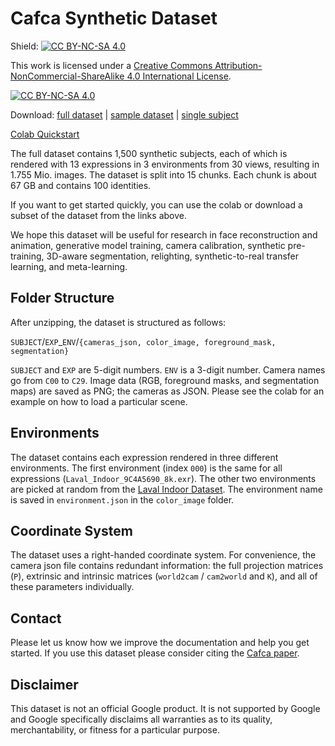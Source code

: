 # Cafca Synthetic Dataset
Shield: [![CC BY-NC-SA 4.0][cc-by-nc-sa-shield]][cc-by-nc-sa]

This work is licensed under a
[Creative Commons Attribution-NonCommercial-ShareAlike 4.0 International License][cc-by-nc-sa].

[![CC BY-NC-SA 4.0][cc-by-nc-sa-image]][cc-by-nc-sa]

[cc-by-nc-sa]: http://creativecommons.org/licenses/by-nc-sa/4.0/
[cc-by-nc-sa-image]: https://licensebuttons.net/l/by-nc-sa/4.0/88x31.png
[cc-by-nc-sa-shield]: https://img.shields.io/badge/License-CC%20BY--NC--SA%204.0-lightgrey.svg


Download:
[full dataset](https://dataset.ait.ethz.ch/downloads/cafca/)
| [sample dataset](https://dataset.ait.ethz.ch/downloads/cafca/mini_sample_dataset.zip)
| [single subject](https://dataset.ait.ethz.ch/downloads/cafca/single_subject_00000.zip)

[Colab Quickstart](https://colab.research.google.com/github/syntec-research/Cafca/blob/main/Cafca_Synthetic_Dataset.ipynb)

The full dataset contains 1,500 synthetic subjects, each of which is rendered with 13 expressions in 3 environments from 30 views,
resulting in 1.755 Mio. images. The dataset is split into 15 chunks. Each chunk is about 67 GB and contains 100 identities.

If you want to get started quickly, you can use the colab or download a subset of the dataset from the links above.

We hope this dataset will be useful for research in face reconstruction and animation, generative model training, camera
calibration, synthetic pre-training, 3D-aware segmentation, relighting, synthetic-to-real transfer learning, and
meta-learning.

## Folder Structure

After unzipping, the dataset is structured as follows:

`SUBJECT`/`EXP`_`ENV`/`{cameras_json, color_image, foreground_mask, segmentation}`

`SUBJECT` and `EXP` are 5-digit numbers. `ENV` is a 3-digit number. Camera names go from `C00` to `C29`. Image data (RGB, foreground masks, and segmentation maps) are saved as PNG; the cameras as JSON. Please see the colab for an example on how to load a particular scene.


## Environments

The dataset contains each expression rendered in three different environments. The first environment (index `000`) is
the same for all expressions (`Laval_Indoor_9C4A5690_8k.exr`). The other two environments are picked at random from
the [Laval Indoor Dataset](http://indoor.hdrdb.com/). The environment name is saved in `environment.json` in
the `color_image` folder.

## Coordinate System

The dataset uses a right-handed coordinate system. For convenience, the camera json file contains redundant information:
the full projection matrices (`P`), extrinsic and intrinsic matrices (`world2cam` / `cam2world` and `K`), and all of
these parameters individually.

## Contact

Please let us know how we improve the documentation and help you get started. If you use this dataset please
consider citing the [Cafca paper](https://syntec-research.github.io/Cafca).

## Disclaimer

This dataset is not an official Google product. It is not supported by
Google and Google specifically disclaims all warranties as to its quality,
merchantability, or fitness for a particular purpose.

